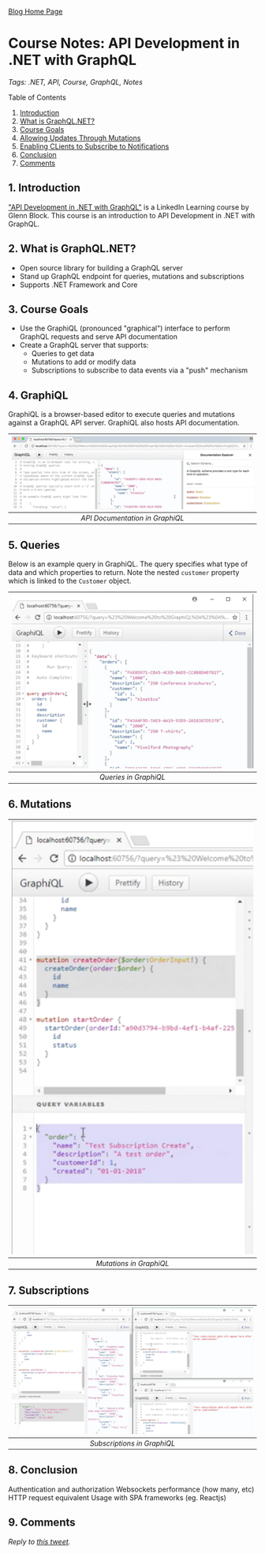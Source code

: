 [Blog Home Page](../../README.md)

# Course Notes: API Development in .NET with GraphQL

_Tags: .NET, API, Course, GraphQL, Notes_

Table of Contents
1. [Introduction](#intro)
2. [What is GraphQL.NET?](#what)
3. [Course Goals](#goals)
4. [Allowing Updates Through Mutations](#mutations)
5. [Enabling CLients to Subscribe to Notifications](#subscribe)
7. [Conclusion](#conclusion)
8. [Comments](#comments)

## 1. <a name='intro'></a>Introduction

["API Development in .NET with GraphQL"](https://www.linkedin.com/learning/api-development-in-dot-net-with-graphql/welcome) is a LinkedIn Learning course by Glenn Block. This course is an introduction to API Development in .NET with GraphQL.

## 2. <a name='what'></a>What is GraphQL.NET?

* Open source library for building a GraphQL server
* Stand up GraphQL endpoint for queries, mutations and subscriptions
* Supports .NET Framework and Core

## 3. <a name='goals'></a>Course Goals

* Use the GraphiQL (pronounced "graphical") interface to perform GraphQL requests and serve API documentation
* Create a GraphQL server that supports:
  * Queries to get data
  * Mutations to add or modify data
  * Subscriptions to subscribe to data events via a "push" mechanism

## 4. <a name='GraphiQL'></a>GraphiQL

GraphiQL is a browser-based editor to execute queries and mutations against a GraphQL API server. GraphiQL also hosts API documentation.

| ![API Documentation in GraphiQL](Docs.png) | 
|:--:| 
| *API Documentation in GraphiQL* |

## 5. <a name='queries'></a>Queries

Below is an example query in GraphiQL. The query specifies what type of data and which properties to return. Note the nested `customer` property which is linked to the `Customer` object.

| ![Queries in GraphiQL](Queries.png) | 
|:--:| 
| *Queries in GraphiQL* |

## 6. <a name='mutations'></a>Mutations

| ![Mutations in GraphiQL](Mutations.png) | 
|:--:| 
| *Mutations in GraphiQL* |

## 7. <a name='subscriptions'></a>Subscriptions

| ![Subscriptions in GraphiQL](Subscriptions.png) | 
|:--:| 
| *Subscriptions in GraphiQL* |

## 8. <a name='conclusion'></a>Conclusion

Authentication and authorization
Websockets performance (how many, etc)
HTTP request equivalent
Usage with SPA frameworks (eg. Reactjs)

## 9. <a name='comments'></a>Comments

_Reply to [this tweet]()._